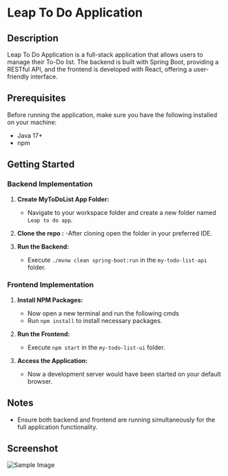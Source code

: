 # Leap To Do Application

## Description
Leap To Do Application is a full-stack application that allows users to manage their To-Do list. The backend is built with Spring Boot, providing a RESTful API, and the frontend is developed with React, offering a user-friendly interface.

## Prerequisites
Before running the application, make sure you have the following installed on your machine:
- Java 17+
- npm

## Getting Started

### Backend Implementation
1. **Create MyToDoList App Folder:**
   - Navigate to your workspace folder and create a new folder named `Leap to do app`.

2. **Clone the repo :**
   -After cloning open the folder in your preferred IDE.

3. **Run the Backend:**
   - Execute `./mvnw clean spring-boot:run` in the `my-todo-list-api` folder.

### Frontend Implementation
1. **Install NPM Packages:**
   - Now open a new terminal and run the following cmds
   - Run `npm install` to install necessary packages.
  
3. **Run the Frontend:**
   - Execute `npm start` in the `my-todo-list-ui` folder.

4. **Access the Application:**
   - Now a development server would have been started on your default browser.

## Notes
- Ensure both backend and frontend are running simultaneously for the full application functionality.

## Screenshot 

![Sample Image](https://github.com/DevanshuKumarDev/Leap-To-Do-Application-/blob/main/path/to/image.jpg](https://github.com/DevanshuKumarDev/Leap-To-Do-Application-/blob/main/my-todo-list-ui/src/Screenshot%20(1380).png)https://github.com/DevanshuKumarDev/Leap-To-Do-Application-/blob/main/my-todo-list-ui/src/Screenshot%20(1380).png)
